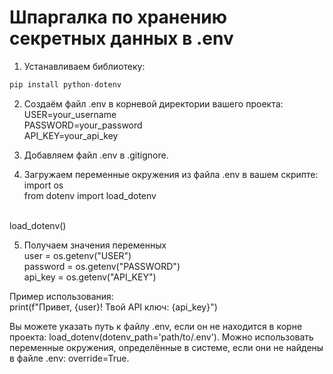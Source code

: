 # Шпаргалка по хранению секретных данных в .env

1. Устанавливаем библиотеку:<br>
```python
pip install python-dotenv
```
2. Создаём файл .env в корневой директории вашего проекта:<br>
USER=your_username<br>
PASSWORD=your_password<br>
API_KEY=your_api_key<br>

3. Добавляем файл .env в .gitignore.

4. Загружаем переменные окружения из файла .env в вашем скрипте:<br>
import os<br>
from dotenv import load_dotenv<br>
<br>
load_dotenv()

5. Получаем значения переменных<br>
user = os.getenv("USER")<br>
password = os.getenv("PASSWORD")<br>
api_key = os.getenv("API_KEY")<br>

Пример использования:<br>
print(f"Привет, {user}! Твой API ключ: {api_key}")

Вы можете указать путь к файлу .env, если он не находится в корне проекта: load_dotenv(dotenv_path='path/to/.env').
Можно использовать переменные окружения, определённые в системе, если они не найдены в файле .env: override=True.
